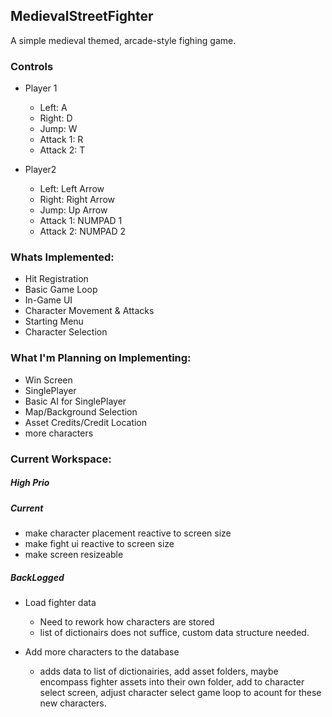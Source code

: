 ## MedievalStreetFighter

A simple medieval themed, arcade-style fighing game.

### Controls

- Player 1
  - Left: A
  - Right: D
  - Jump: W
  - Attack 1: R
  - Attack 2: T

- Player2
  - Left: Left Arrow
  - Right: Right Arrow
  - Jump: Up Arrow
  - Attack 1: NUMPAD 1
  - Attack 2: NUMPAD 2

### Whats Implemented:

- Hit Registration
- Basic Game Loop
- In-Game UI
- Character Movement & Attacks
- Starting Menu
- Character Selection


### What I'm Planning on Implementing:

- Win Screen
- SinglePlayer
- Basic AI for SinglePlayer
- Map/Background Selection
- Asset Credits/Credit Location
- more characters


### Current Workspace:

##### High Prio

##### Current

- make character placement reactive to screen size
- make fight ui reactive to screen size
- make screen resizeable

##### BackLogged

- Load fighter data
  - Need to rework how characters are stored
  - list of dictionairs does not suffice, custom data structure needed.

- Add more characters to the database
  - adds data to list of dictionairies, add asset folders, maybe encompass fighter assets into their own folder, add to character select screen, adjust character select game loop to acount for these new characters.
